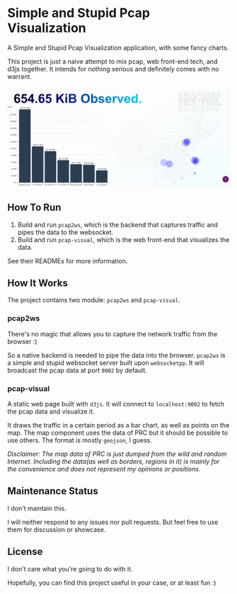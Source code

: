 # Simple and Stupid Pcap Visualization

A Simple and Stupid Pcap Visualization application, with some fancy charts.

This project is just a naive attempt to mix pcap, web front-end tech, and d3js together. It intends for nothing serious and definitely comes with no warrant.

![img](./docs/screenshot.png)

## How To Run

1. Build and run `pcap2ws`, which is the backend that captures traffic and pipes the data to the websocket.
2. Build and run `pcap-visual`, which is the web front-end that visualizes the data.

See their READMEs for more information.

## How It Works

The project contains two module: `pcap2ws` and `pcap-visual`.

### pcap2ws

There's no magic that allows you to capture the network traffic from the browser :)

So a native backend is needed to pipe the data into the browser.
`pcap2ws` is a simple and stupid websocket server built upon `websocketpp`. It will broadcast the pcap data at port `9002` by default.

### pcap-visual

A static web page built with `d3js`. It will connect to `localhost:9002` to fetch the pcap data and visualize it.

It draws the traffic in a certain period as a bar chart, as well as points on the map. The map component uses the data of PRC but it should be possible to use others. The format is mostly `geojson`, I guess.

*Disclaimer: The map data of PRC is just dumped from the wild and random Internet. Including the data(as well as borders, regions in it) is mainly for the convenience and does not represent my opinions or positions.*

## Maintenance Status

I don't maintain this.

I will neither respond to any issues nor pull requests. But feel free to use them for discussion or showcase.

## License

I don't care what you're going to do with it.

Hopefully, you can find this project useful in your case, or at least fun :)
